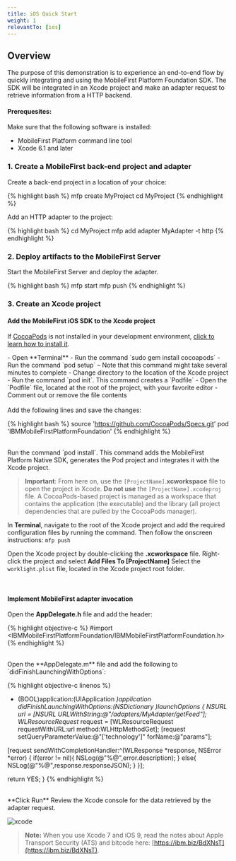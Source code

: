 ```yaml
---
title: iOS Quick Start
weight: 1
relevantTo: [ios]
---
```


## Overview
The purpose of this demonstration is to experience an end-to-end flow by quickly integrating and using the MobileFirst Platform Foundation SDK.
The SDK will be integrated in an Xcode project and make an adapter request to retrieve information from a HTTP backend.

#### Prerequesites:
Make sure that the following software is installed:

* MobileFirst Platform command line tool
* Xcode 6.1 and later

### 1. Create a MobileFirst back-end project and adapter
Create a back-end project in a location of your choice:

{% highlight bash %}
mfp create MyProject
cd MyProject
{% endhighlight %}

Add an HTTP adapter to the project:

{% highlight bash %}
cd MyProject
mfp add adapter MyAdapter -t http
{% endhighlight %}

### 2. Deploy artifacts to the MobileFirst Server
Start the MobileFirst Server and deploy the adapter.

{% highlight bash %}
mfp start
mfp push
{% endhighlight %}

### 3. Create an Xcode project

#### Add the MobileFirst iOS SDK to the Xcode project

If [CocoaPods](http://guides.cocoapods.org/) is not installed in your development environment, <a href="#cocoapods-instructions" data-toggle="collapse" href="#cocoapods-instructions" aria-expanded="false" aria-controls="cocoapods-install">click to learn how to install it</a>.

<div id="cocoapods-instructions" class="collapse" markdown="1">
- Open **Terminal**
- Run the command `sudo gem install cocoapods`
- Run the command `pod setup` – Note that this command might take several minutes to complete
- Change directory to the location of the Xcode project
- Run the command `pod init`. This command creates a `Podfile`
- Open the `Podfile` file, located at the root of the project, with your favorite editor
- Comment out or remove the file contents
</div>

<br>
Add the following lines and save the changes:

{% highlight bash %}
source 'https://github.com/CocoaPods/Specs.git'
pod 'IBMMobileFirstPlatformFoundation'
{% endhighlight %}

<br>
Run the command `pod install`. This command adds the MobileFirst Platform Native SDK, generates the Pod project and integrates it with the Xcode project.

> **Important**: From here on, use the ``[ProjectName]``.**xcworkspace** file to open the project in Xcode. **Do not use** the ``[ProjectName].xcodeproj`` file. A CocoaPods-based project is managed as a workspace that contains the application (the executable) and the library (all project dependencies that are pulled by the CocoaPods manager).

In **Terminal**, navigate to the root of the Xcode project and add the required configuration files by running the command. Then follow the onscreen instructions:
`mfp push`

Open the Xcode project by double-clicking the **.xcworkspace** file.
Right-click the project and select **Add Files To [ProjectName]**
Select the `worklight.plist` file, located in the Xcode project root folder.

<br>

#### Implement MobileFirst adapter invocation
Open the **AppDelegate.h** file and add the header:

{% highlight objective-c %}
#import <IBMMobileFirstPlatformFoundation/IBMMobileFirstPlatformFoundation.h>
{% endhighlight %}

<br>
Open the **AppDelegate.m** file and add the following to `didFinishLaunchingWithOptions`:

{% highlight objective-c linenos %}
 - (BOOL)application:(UIApplication *)application didFinishLaunchingWithOptions:(NSDictionary *)launchOptions {
  NSURL* url = [NSURL URLWithString:@"/adapters/MyAdapter/getFeed"];
  WLResourceRequest* request = [WLResourceRequest requestWithURL:url method:WLHttpMethodGet];
  [request setQueryParameterValue:@"['technology']" forName:@"params"];

  [request sendWithCompletionHandler:^(WLResponse *response, NSError *error) {
      if(error != nil){
           NSLog(@"%@",error.description);
      }
      else{
          NSLog(@"%@",response.responseJSON);
      }
  }];

  return YES;
}
{% endhighlight %}

<br>
**Click Run**
Review the Xcode console for the data retrieved by the adapter request.

![xcode](ios-quick-start-result.png)

> **Note:** When you use Xcode 7 and iOS 9, read the notes about Apple Transport Security (ATS) and bitcode here: [https://ibm.biz/BdXNsT](https://ibm.biz/BdXNsT).
